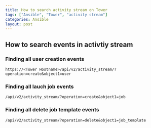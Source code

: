 ```yaml
---
title: How to search activity stream on Tower
tags: ["Ansible", "Tower", "activity stream"]
categories: Ansible
layout: post
---
```

## How to search events in activtiy stream

### Finding all user creation events
```
https://<Tower Hostname>/api/v2/activity_stream/?operation=create&object1=user
```

### Finding all lauch job events
```
/api/v2/activity_stream/?operation=create&object1=job
```

### Finding all delete job template events
```
/api/v2/activity_stream/?operation=delete&object1=job_template
```


